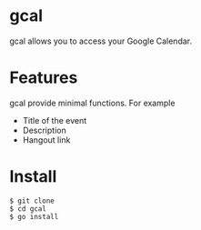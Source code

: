 # gcal
gcal allows you to access your Google Calendar.

# Features
gcal provide minimal functions. For example

- Title of the event
- Description
- Hangout link

# Install
```
$ git clone
$ cd gcal
$ go install
```
